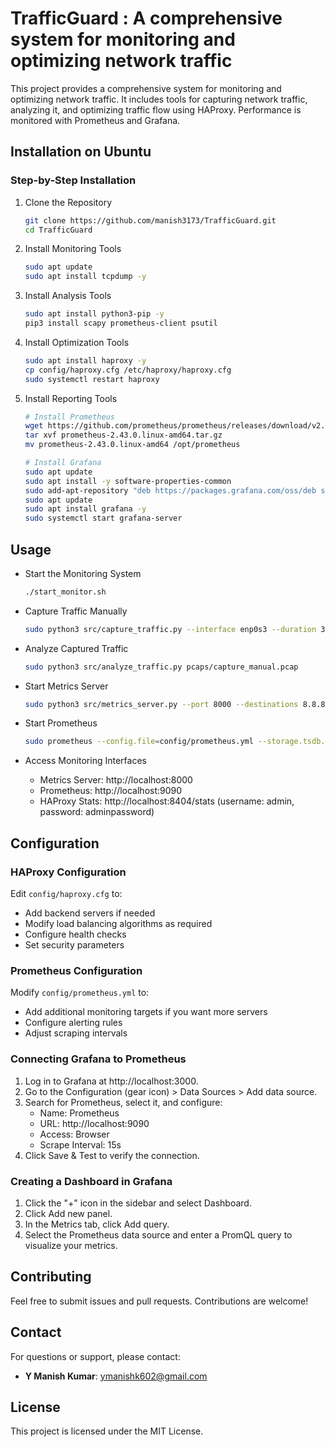 # TrafficGuard : A comprehensive system for monitoring and optimizing network traffic

This project provides a comprehensive system for monitoring and optimizing network traffic. It includes tools for capturing network traffic, analyzing it, and optimizing traffic flow using HAProxy. Performance is monitored with Prometheus and Grafana.

## Installation on Ubuntu

### Step-by-Step Installation
1. Clone the Repository
   ```bash
   git clone https://github.com/manish3173/TrafficGuard.git
   cd TrafficGuard
   ```
2. Install Monitoring Tools
   ```bash
   sudo apt update
   sudo apt install tcpdump -y
   ```
3. Install Analysis Tools
   ```bash
   sudo apt install python3-pip -y
   pip3 install scapy prometheus-client psutil
   ```
4. Install Optimization Tools
   ```bash
   sudo apt install haproxy -y
   cp config/haproxy.cfg /etc/haproxy/haproxy.cfg
   sudo systemctl restart haproxy
   ```
5. Install Reporting Tools
   ```bash
   # Install Prometheus
   wget https://github.com/prometheus/prometheus/releases/download/v2.43.0/prometheus-2.43.0.linux-amd64.tar.gz
   tar xvf prometheus-2.43.0.linux-amd64.tar.gz
   mv prometheus-2.43.0.linux-amd64 /opt/prometheus

   # Install Grafana
   sudo apt update
   sudo apt install -y software-properties-common
   sudo add-apt-repository "deb https://packages.grafana.com/oss/deb stable main"
   sudo apt update
   sudo apt install grafana -y
   sudo systemctl start grafana-server
   ```

## Usage
- Start the Monitoring System
  ```bash
  ./start_monitor.sh
  ```

- Capture Traffic Manually
  ```bash
  sudo python3 src/capture_traffic.py --interface enp0s3 --duration 300 --output pcaps/capture_manual.pcap --filter "not port 22"
  ```
- Analyze Captured Traffic
  ```bash
  sudo python3 src/analyze_traffic.py pcaps/capture_manual.pcap
  ```
- Start Metrics Server
  ```bash
  sudo python3 src/metrics_server.py --port 8000 --destinations 8.8.8.8,1.1.1.1
  ```
- Start Prometheus
  ```bash
  sudo prometheus --config.file=config/prometheus.yml --storage.tsdb.path=prometheus_data
  ```
- Access Monitoring Interfaces
  - Metrics Server: http://localhost:8000
  - Prometheus: http://localhost:9090
  - HAProxy Stats: http://localhost:8404/stats (username: admin, password: adminpassword)

## Configuration
### HAProxy Configuration
Edit `config/haproxy.cfg` to:
- Add backend servers if needed
- Modify load balancing algorithms as required
- Configure health checks
- Set security parameters

### Prometheus Configuration
Modify `config/prometheus.yml` to:
- Add additional monitoring targets if you want more servers
- Configure alerting rules
- Adjust scraping intervals

### Connecting Grafana to Prometheus
1. Log in to Grafana at http://localhost:3000.
2. Go to the Configuration (gear icon) > Data Sources > Add data source.
3. Search for Prometheus, select it, and configure:
   - Name: Prometheus
   - URL: http://localhost:9090
   - Access: Browser
   - Scrape Interval: 15s
4. Click Save & Test to verify the connection.

### Creating a Dashboard in Grafana
1. Click the "+" icon in the sidebar and select Dashboard.
2. Click Add new panel.
3. In the Metrics tab, click Add query.
4. Select the Prometheus data source and enter a PromQL query to visualize your metrics.

## Contributing
Feel free to submit issues and pull requests. Contributions are welcome!

## Contact
For questions or support, please contact:

- **Y Manish Kumar**: [ymanishk602@gmail.com](mailto:ymanishk602@gmail.com)

## License
This project is licensed under the MIT License.
